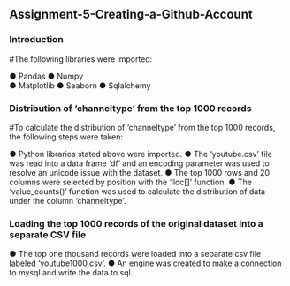## Assignment-5-Creating-a-Github-Account

### Introduction

#The following libraries were imported:

●	Pandas
●	Numpy  
●	 Matplotlib
●	Seaborn
●	Sqlalchemy 

### Distribution of ‘channeltype’ from the top 1000 records
#To calculate the distribution of ‘channeltype’ from the top 1000 records, the following steps were taken:

●	Python libraries stated above were imported.
●	The ‘youtube.csv’ file was read into a data frame ‘df’ and an encoding parameter was used to resolve an unicode issue with the dataset. 
●	The top 1000 rows and 20 columns were selected by position with the ‘iloc[]’ function.
●	The ‘value_counts()’ function was used to calculate the distribution of data under the column ‘channeltype’.

### Loading the top 1000 records of the original dataset into a separate CSV file

●	The top one thousand records were loaded into a separate csv file labeled ‘youtube1000.csv’.
●	An engine was created to make a connection to mysql and write the data to sql.
